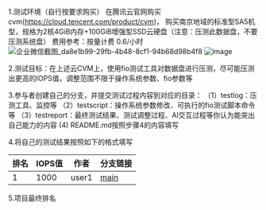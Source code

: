 1.测试环境（自行按要求购买）
在腾讯云官网购买cvm(https://cloud.tencent.com/product/cvm)，
购买南京地域的标准型SA5机型，规格为2核4GiB内存+100GiB增强型SSD云硬盘（注意：压测此数据盘，不要压测系统盘）
费用参考：按量计费 0.6/小时
![企业微信截图_da8e1b99-29fb-4b48-8cf1-94b68d98b4f8](https://github.com/user-attachments/assets/10e5a8b8-748e-4d17-b393-10d290dd17ea)
![image](https://github.com/user-attachments/assets/f74017b6-9e1c-4638-b9c0-69f3708cd07a)

    
2.测试目标：在上述云CVM上，使用fio测试工具对数据盘进行压测，尽可能压测出更高的IOPS值，调整范围不限于操作系统参数、fio参数等

3.参与者创建自己的分支，并提交测试过程内容到对应的目录： 
 （1）testlog：压测工具、监控等 （2）testscript：操作系统参数修改、可执行的fio测试脚本命令等 （3）testreport：最终测试结果、测试调整过程、AI交互过程等你认为能突出自己能力的内容
  (4) README.md按照步骤4的内容填写

4.将自己的测试结果按照如下的格式填写
<!-- RANKING_START -->
| 排名 | IOPS值 | 作者 | 分支链接 |
|------|----------|------|--------|
| 1 | 1000 | user1 | [main](https://github.com/katelyngao/perftest/tree/main) |
<!-- RANKING_END -->

5.项目最终排名
